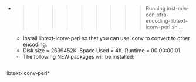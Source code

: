 * >>>>>>>>> Running inst-min-con-xtra-encoding-libtext-iconv-perl.sh ...
  * Install libtext-iconv-perl so that you can use iconv to convert to other encoding.
  * Disk size = 2639452K. Space Used = 4K. Runtime = 00:00:00:01.
  * The following NEW packages will be installed:
  ```bash
libtext-iconv-perl*
  ```
